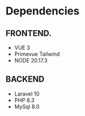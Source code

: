 # Dependencies
## FRONTEND.
- VUE 3
- Primevue Tailwind
- NODE 20.17.3
## BACKEND
- Laravel 10
- PHP 8.3
- MySql 8.0
